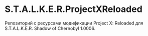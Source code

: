 # S.T.A.L.K.E.R.ProjectXReloaded
Репозиторий с ресурсами модификации Project X: Reloaded для S.T.A.L.K.E.R. Shadow of Chernobyl 1.0006. 
